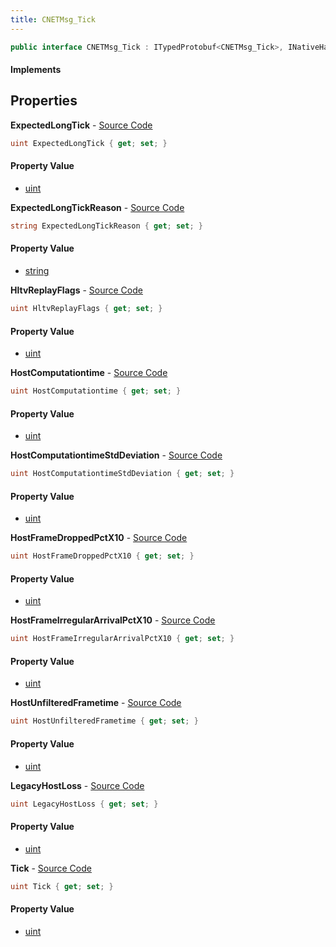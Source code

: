 ```yaml
---
title: CNETMsg_Tick
---
```


```csharp
public interface CNETMsg_Tick : ITypedProtobuf<CNETMsg_Tick>, INativeHandle, INetMessage<CNETMsg_Tick>, IDisposable
```

#### Implements

## Properties

**ExpectedLongTick** - [Source Code](https://github.com/swiftly-solution/swiftlys2/blob/main/managed/src/SwiftlyS2.Generated/Protobufs/Interfaces/CNETMsg_Tick.cs#L36)

```csharp
uint ExpectedLongTick { get; set; }
```

#### Property Value

- [uint](https://learn.microsoft.com/dotnet/api/system.uint32)

**ExpectedLongTickReason** - [Source Code](https://github.com/swiftly-solution/swiftlys2/blob/main/managed/src/SwiftlyS2.Generated/Protobufs/Interfaces/CNETMsg_Tick.cs#L39)

```csharp
string ExpectedLongTickReason { get; set; }
```

#### Property Value

- [string](https://learn.microsoft.com/dotnet/api/system.string)

**HltvReplayFlags** - [Source Code](https://github.com/swiftly-solution/swiftlys2/blob/main/managed/src/SwiftlyS2.Generated/Protobufs/Interfaces/CNETMsg_Tick.cs#L33)

```csharp
uint HltvReplayFlags { get; set; }
```

#### Property Value

- [uint](https://learn.microsoft.com/dotnet/api/system.uint32)

**HostComputationtime** - [Source Code](https://github.com/swiftly-solution/swiftlys2/blob/main/managed/src/SwiftlyS2.Generated/Protobufs/Interfaces/CNETMsg_Tick.cs#L21)

```csharp
uint HostComputationtime { get; set; }
```

#### Property Value

- [uint](https://learn.microsoft.com/dotnet/api/system.uint32)

**HostComputationtimeStdDeviation** - [Source Code](https://github.com/swiftly-solution/swiftlys2/blob/main/managed/src/SwiftlyS2.Generated/Protobufs/Interfaces/CNETMsg_Tick.cs#L24)

```csharp
uint HostComputationtimeStdDeviation { get; set; }
```

#### Property Value

- [uint](https://learn.microsoft.com/dotnet/api/system.uint32)

**HostFrameDroppedPctX10** - [Source Code](https://github.com/swiftly-solution/swiftlys2/blob/main/managed/src/SwiftlyS2.Generated/Protobufs/Interfaces/CNETMsg_Tick.cs#L42)

```csharp
uint HostFrameDroppedPctX10 { get; set; }
```

#### Property Value

- [uint](https://learn.microsoft.com/dotnet/api/system.uint32)

**HostFrameIrregularArrivalPctX10** - [Source Code](https://github.com/swiftly-solution/swiftlys2/blob/main/managed/src/SwiftlyS2.Generated/Protobufs/Interfaces/CNETMsg_Tick.cs#L45)

```csharp
uint HostFrameIrregularArrivalPctX10 { get; set; }
```

#### Property Value

- [uint](https://learn.microsoft.com/dotnet/api/system.uint32)

**HostUnfilteredFrametime** - [Source Code](https://github.com/swiftly-solution/swiftlys2/blob/main/managed/src/SwiftlyS2.Generated/Protobufs/Interfaces/CNETMsg_Tick.cs#L30)

```csharp
uint HostUnfilteredFrametime { get; set; }
```

#### Property Value

- [uint](https://learn.microsoft.com/dotnet/api/system.uint32)

**LegacyHostLoss** - [Source Code](https://github.com/swiftly-solution/swiftlys2/blob/main/managed/src/SwiftlyS2.Generated/Protobufs/Interfaces/CNETMsg_Tick.cs#L27)

```csharp
uint LegacyHostLoss { get; set; }
```

#### Property Value

- [uint](https://learn.microsoft.com/dotnet/api/system.uint32)

**Tick** - [Source Code](https://github.com/swiftly-solution/swiftlys2/blob/main/managed/src/SwiftlyS2.Generated/Protobufs/Interfaces/CNETMsg_Tick.cs#L18)

```csharp
uint Tick { get; set; }
```

#### Property Value

- [uint](https://learn.microsoft.com/dotnet/api/system.uint32)

